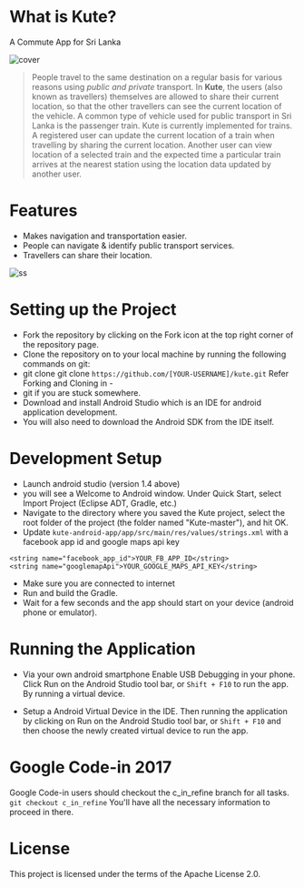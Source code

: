 # What is Kute?
A Commute App for Sri Lanka

![cover](https://user-images.githubusercontent.com/17242746/34432772-7414905c-eca0-11e7-874e-c38a2c96671f.jpg)

>People travel to the same destination on a regular basis for various reasons using _public and private_ transport. In **Kute**, the users (also known as travellers) themselves are allowed to share their current location, so that the other travellers can see the current location of the vehicle. A common type of vehicle used for public transport in Sri Lanka is the passenger train. Kute is currently implemented for trains. A registered user can update the current location of a train when travelling by sharing the current location. Another user can view location of a selected train and the expected time a particular train arrives at the nearest station using the location data updated by another user.

# Features
- Makes navigation and transportation easier.
- People can navigate & identify public transport services.
- Travellers can share their location.

![ss](https://user-images.githubusercontent.com/17242746/34433097-c0e5f16c-eca2-11e7-922e-086a2a7c0e91.png)

# Setting up the Project
- Fork the repository by clicking on the Fork icon at the top right corner of the repository page.
- Clone the repository on to your local machine by running the following commands on git:
- git clone git clone `https://github.com/[YOUR-USERNAME]/kute.git` Refer Forking and Cloning in -
- git if you are stuck somewhere.
- Download and install Android Studio which is an IDE for android application development.
- You will also need to download the Android SDK from the IDE itself.

# Development Setup

- Launch android studio (version 1.4 above)
- you will see a Welcome to Android window. Under Quick Start, select Import Project (Eclipse ADT, Gradle, etc.)
- Navigate to the directory where you saved the Kute project, select the root folder of the project (the folder named "Kute-master"), and hit OK. 
- Update `kute-android-app/app/src/main/res/values/strings.xml` with a facebook app id and google maps api key
```
<string name="facebook_app_id">YOUR_FB_APP_ID</string>
<string name="googlemapApi">YOUR_GOOGLE_MAPS_API_KEY</string>
```
- Make sure you are connected to internet
- Run and build the Gradle.
- Wait for a few seconds and the app should start on your device (android phone or emulator).

# Running the Application

- Via your own android smartphone
Enable USB Debugging in your phone. Click Run on the Android Studio tool bar, or `Shift + F10` to run the app. By running a virtual device.

- Setup a Android Virtual Device in the IDE.
Then running the application by clicking on Run on the Android Studio tool bar, or `Shift + F10` and then choose the newly created virtual device to run the app.

# Google Code-in 2017

Google Code-in users should checkout the c_in_refine branch for all tasks.
`git checkout c_in_refine`
You'll have all the necessary information to proceed in there.

# License
This project is licensed under the terms of the Apache License 2.0.
